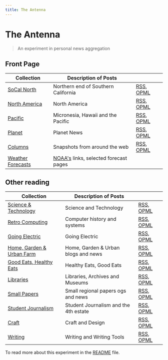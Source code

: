 ```yaml
---
title: The Antenna
---
```


# The Antenna

> An experiment in personal news aggregation

## Front Page

| Collection                                        | Description of Posts                                           | |
| ---------------------------------                 | -------------------------------------------------------------- | ---------- |
| [SoCal North](socal_north.html)                   | Northern end of Southern California                            | [RSS](socal_north.xml), [OPML](socal_north.opml) |
| [North America](north_america.html)               | North America                                                  | [RSS](north_america.xml), [OPML](north_america.opml) |
| [Pacific](pacific.html)                           | Micronesia, Hawaii and the Pacific                             | [RSS](pacific.xml), [OPML](pacific.opml) |
| [Planet](planet.html)                             | Planet News                                                    | [RSS](planet.xml), [OPML](planet.opml) |
| [Columns](columns.html)                           | Snapshots from around the web                                  | [RSS](columns.xml), [OPML](columns.opml) |
| [Weather Forecasts](forecasts.html)               | [NOAA's](https://weather.gov) links, selected forecast pages   | |


## Other reading

| Collection                                        | Description of Posts                                           | |
| ---------------------------------                 | -------------------------------------------------------------- | -------------------------------- |
| [Science & Technology](science_and_technology.html) | Science and Technology                                       | [RSS](science_and_technology.xml), [OPML](science_and_technology.opml) |
| [Retro Computing](retro_computing.html)           | Computer history and systems                                   | [RSS](retro_computing.xml), [OPML](retro_computing.opml) |
| [Going Electric](going_electric.html)             | Going Electric                                                 | [RSS](going_electric.xml), [OPML](going_electric.opml) |
| [Home, Garden & Urban Farm](home.html)            | Home, Garden & Urban blogs and news                            | [RSS](home.xml), [OPML](home.opml) |
| [Good Eats, Healthy Eats](food.html)              | Healthy Eats, Good Eats                                        | [RSS](food.xml), [OPML](food.opml) |
| [Libraries](libraries.html)                       | Libraries, Archives and Museums                                | [RSS](libraries.xml), [OPML](libraries.opml) |
| [Small Papers](small_papers.html)                 | Small regional papers  ogs and news                            | [RSS](small_papers.xml), [OPML](small_papers.opml) |
| [Student Journalism](journalism.html)             | Student Journalism and the 4th estate                          | [RSS](journalism.xml), [OPML](journalism.opml) |
| [Craft](craft.html)                               | Craft and Design                                               | [RSS](craft.xml), [OPML](craft.opml) |
| [Writing](writing.html)                           | Writing and Writing Tools                                      | [RSS](writing.xml), [OPML](writing.opml) |

To read more about this experiment in the [README](README.md) file.
